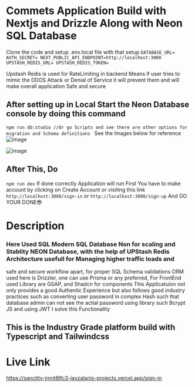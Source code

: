 # Commets Application Build with Nextjs and Drizzle Along with Neon SQL Database 
Clone the code and setup .env.local file with that setup
`DATABASE_URL=
AUTH_SECRET=
NEXT_PUBLIC_API_ENDPOINT=http://localhost:3000
UPSTASH_REDIS_URL=
UPSTASH_REDIS_TOKEN=`

Upstash Redis is used for RateLimiting in backend Means if user tries to mimic the DDOS Attack or Denial of Service it will prevent them and 
will make overall application Safe and secure
## After setting up in Local Start the Neon Database console by doing this command
`npm run db:studio
//Or go Scripts and see there are other options for migration and Schema definitions
` 
See the Images below for reference
![image](https://github.com/user-attachments/assets/b469362a-48cd-4893-ad41-60c5435736d7)

![image](https://github.com/user-attachments/assets/4aff1e77-0d9c-448f-b6c0-da0c0541a918)

## After This, Do 
`npm run dev`
If done correctly Application will run First You have to make account by clicking on Create Account or visiting this link 
`http://localhost:3000/sign-in`
or
`http://localhost:3000/sign-up`
And GO YOUR DONE😎
# Description
### Here Used SQL Modern SQL Database Non for scaling and Stablity NEON Database, with the help of UPStash Redis Architecture usefull for Managing higher traffic loads and 
safe and secure workflow apart, for proper SQL Schema validations  ORM used here is Drizzler, one can use Prisma or any preferred, For FrontEnd used Library are GSAP, and Shadcn for components
This Applicatuion not only provides a good Authentic Experience but also follows good industry practices such as converting user password in complex Hash such that database admin can not see the actial password
using library such Bcrypt JS and using JWT I solve this Functionality
## This is the Industry Grade  platform build with Typescript and Tailwindcss
# Live Link
https://sanctity-jmnt8tfc3-jayzalanis-projects.vercel.app/sign-in
